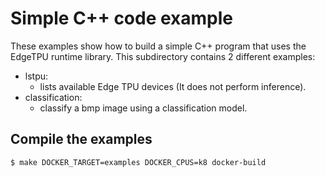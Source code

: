 # Simple C++ code example

These examples show how to build a simple C++ program that uses the EdgeTPU
runtime library. This subdirectory contains 2 different examples:

- lstpu: 
  - lists available Edge TPU devices (It does not perform inference).
- classification: 
  - classify a bmp image using a classification model.

## Compile the examples
```bash
$ make DOCKER_TARGET=examples DOCKER_CPUS=k8 docker-build
```